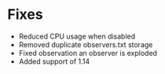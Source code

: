 # Fixes
* Reduced CPU usage when disabled
* Removed duplicate observers.txt storage
* Fixed observation an observer is exploded
* Added support of 1.14